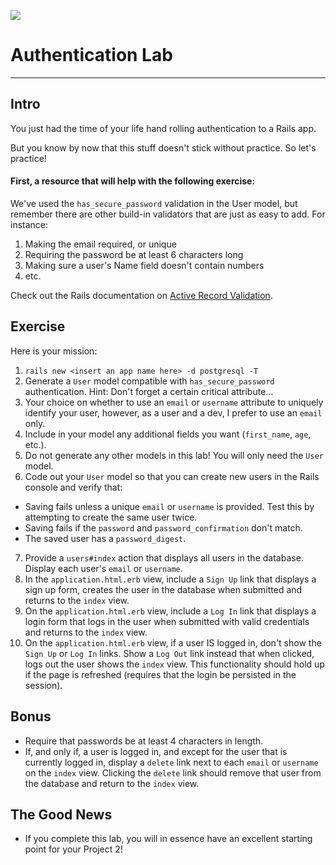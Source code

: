 ![](https://encrypted-tbn1.gstatic.com/images?q=tbn:ANd9GcS77dTZfMjKpOPNhxPNj-hd5rTkSgsCPXZaVOKBd_1nqVxPV_Xm)

# Authentication Lab
---

## Intro

You just had the time of your life hand rolling authentication to a Rails app. 

But you know by now that this stuff doesn't stick without practice. So let's practice!

#### First, a resource that will help with the following exercise:

We've used the `has_secure_password` validation in the User model, but remember there are other build-in validators that are just as easy to add. For instance:

1. Making the email required, or unique
2. Requiring the password be at least 6 characters long
3. Making sure a user's Name field doesn't contain numbers
4. etc.

Check out the Rails documentation on [Active Record Validation](http://guides.rubyonrails.org/active_record_validations.html).

## Exercise

Here is your mission:

1. `rails new <insert an app name here> -d postgresql -T`
2. Generate a `User` model compatible with `has_secure_password` authentication. Hint: Don't forget a certain critical attribute...
3. Your choice on whether to use an `email` or `username` attribute to uniquely identify your user, however, as a user and a dev, I prefer to use an `email` only.
4. Include in your model any additional fields you want (`first_name`, `age`, etc.).
5. Do not generate any other models in this lab! You will only need the `User` model.
6. Code out your `User` model so that you can create new users in the Rails console and verify that:
  - Saving fails unless a unique `email` or `username` is provided.  Test this by attempting to create the same user twice.
  - Saving fails if the `password` and `password_confirmation` don't match.
  - The saved user has a `password_digest`.
7. Provide a `users#index` action that displays all users in the database. Display each user's `email` or `username`. 
8. In the `application.html.erb` view, include a `Sign Up` link that displays a sign up form, creates the user in the database when submitted and returns to the `index` view.
9. On the `application.html.erb` view, include a `Log In` link that displays a login form that logs in the user when submitted with valid credentials and returns to the `index` view.
10. On the `application.html.erb` view, if a user IS logged in, don't show the `Sign Up` or `Log In` links. Show a `Log Out` link instead that when clicked, logs out the user shows the `index` view. This functionality should hold up if the page is refreshed (requires that the login be persisted in the session).

## Bonus

- Require that passwords be at least 4 characters in length.
- If, and only if, a user is logged in, and except for the user that is currently logged in, display a `delete` link next to each `email` or `username` on the `index` view. Clicking the `delete` link should remove that user from the database and return to the `index` view.

## The Good News

- If you complete this lab, you will in essence have an excellent starting point for your Project 2!